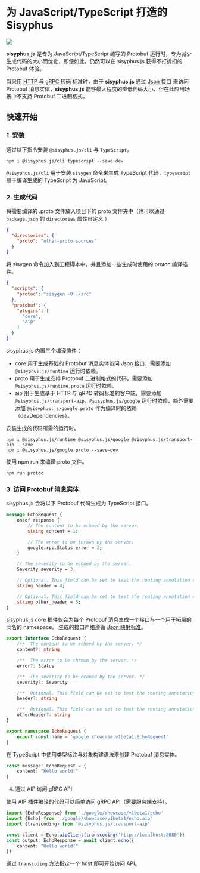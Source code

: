 # 为 JavaScript/TypeScript 打造的 Sisyphus

[![](https://img.shields.io/npm/v/@sisyphus.js/runtime)](https://www.npmjs.com/package/@sisyphus.js/runtime)

**sisyphus.js** 是专为 JavaScript/TypeScript 编写的 Protobuf 运行时，专为减少生成代码的大小而优化，即便如此，仍然可以在 sisyphus.js 获得不打折扣的 Protobuf 体验。

当采用 [HTTP 与 gRPC 转码](https://aip.bybutter.com/127) 标准时，由于 **sisyphus.js**
通过 [Json 接口](https://developers.google.com/protocol-buffers/docs/proto3#json) 来访问 Protobuf 消息实体，**sisyphus.js**
能够最大程度的降低代码大小，但在此应用场景中不支持 Protobuf 二进制格式。

## 快速开始

### 1. 安装

通过以下指令安装 `@sisyphus.js/cli` 与 `TypeScript`。

```shell
npm i @sisyphus.js/cli typescript --save-dev
```

`@sisyphus.js/cli` 用于安装 `sisygen` 命令来生成 TypeScript 代码，`typescript` 用于编译生成的 TypeScript 为 JavaScript。

### 2. 生成代码

将需要编译的 .proto 文件放入项目下的 proto 文件夹中（也可以通过 `package.json` 的 `directories` 属性自定义 ）

```json
{
  "directories": {
    "proto": "other-proto-sources"
  }
}
```

将 sisygen 命令加入到工程脚本中，并且添加一些生成时使用的 protoc 编译插件。

```json
{
  "scripts": {
    "protoc": "sisygen -O ./src"
  },
  "protobuf": {
    "plugins": [
      "core",
      "aip"
    ]
  }
}
```

sisyphus.js 内置三个编译插件：

- core 用于生成基础的 Protobuf 消息实体访问 Json 接口，需要添加 `@sisyphus.js/runtime` 运行时依赖。
- proto 用于生成支持 Protobuf 二进制格式的代码，需要添加 `@sisyphus.js/runtime.proto` 运行时依赖。
- aip 用于生成基于 HTTP 与 gRPC 转码标准的客户端，需要添加 `@sisyphus.js/transport-aip`，`@sisyphus.js/google`
  运行时依赖，额外需要添加 `@sisyphus.js/google.proto` 作为编译时的依赖（devDependencies）。

安装生成的代码所需的运行时。

```shell
npm i @sisyphus.js/runtime @sisyphus.js/google @sisyphus.js/transport-aip --save
npm i @sisyphus.js/google.proto --save-dev
```

使用 npm run 来编译 proto 文件。

```shell
npm run protoc
```

### 3. 访问 Protobuf 消息实体

sisyphus.js 会将以下 Protobuf 代码生成为 TypeScript 接口。

```protobuf
message EchoRequest {
    oneof response {
        // The content to be echoed by the server.
        string content = 1;

        // The error to be thrown by the server.
        google.rpc.Status error = 2;
    }

    // The severity to be echoed by the server.
    Severity severity = 3;

    // Optional. This field can be set to test the routing annotation on the Echo method.
    string header = 4;

    // Optional. This field can be set to test the routing annotation on the Echo method.
    string other_header = 5;
}
```

sisyphus.js core 插件仅会为每个 Protobuf 消息生成一个接口与一个用于拓展的同名的 namespace。
生成的接口严格遵循 [Json 映射标准](https://developers.google.com/protocol-buffers/docs/proto3#json)。

```typescript
export interface EchoRequest {
    /**  The content to be echoed by the server. */
    content?: string

    /**  The error to be thrown by the server. */
    error?: Status

    /**  The severity to be echoed by the server. */
    severity?: Severity

    /**  Optional. This field can be set to test the routing annotation on the Echo method. */
    header?: string

    /**  Optional. This field can be set to test the routing annotation on the Echo method. */
    otherHeader?: string
}

export namespace EchoRequest {
    export const name = 'google.showcase.v1beta1.EchoRequest'
}
```

在 TypeScript 中使用类型标注与对象构建语法来创建 Protobuf 消息实体。

```typescript
const message: EchoRequest = {
    content: "Hello world!"
}
```

4. 通过 AIP 访问 gRPC API

使用 AIP 插件编译的代码可以简单访问 gRPC API（需要服务端支持）。

```typescript
import {EchoResponse} from './google/showcase/v1beta1/echo'
import {Echo} from './google/showcase/v1beta1/echo.aip'
import {transcoding} from '@sisyphus.js/transport-aip'

const client = Echo.aipClient(transcoding('http://localhost:8080'))
const output: EchoResponse = await client.echo({
    content: "Hello world!"
})
```

通过 `transcoding` 方法指定一个 host 即可开始访问 API。
